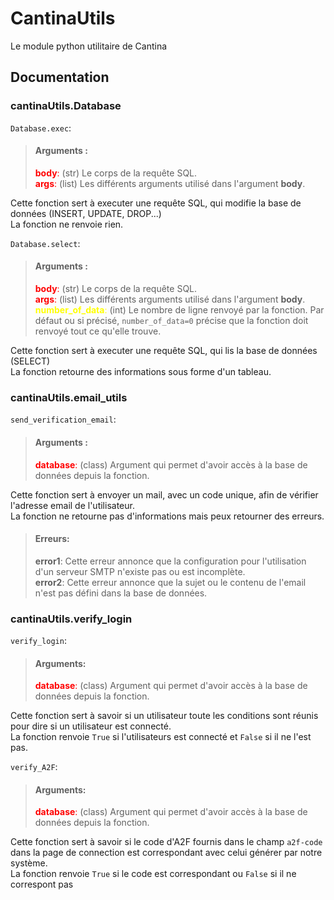 # CantinaUtils

Le module python utilitaire de Cantina

## Documentation
### cantinaUtils.Database 
`Database.exec`:<br>
> #### Arguments :<br>
> <span style='color:red'>**body**:</span> (str) Le corps de la requête SQL.<br>
> <span style='color:red'>**args**:</span> (list) Les différents arguments utilisé dans l'argument **body**.

Cette fonction sert à executer une requête SQL, qui modifie la base de données (INSERT, UPDATE, DROP...)<br>
La fonction ne renvoie rien.

`Database.select`:<br>

> #### Arguments :
> <span style='color:red'>**body**:</span> (str) Le corps de la requête SQL.<br>
> <span style='color:red'>**args**:</span> (list) Les différents arguments utilisé dans l'argument **body**.<br>
> <span style='color:yellow'>**number_of_data**:</span> (int) Le nombre de ligne renvoyé par la fonction. Par défaut ou si précisé, `number_of_data=0` précise que la fonction doit renvoyé tout ce qu'elle trouve.

Cette fonction sert à executer une requête SQL, qui lis la base de données (SELECT)<br>
La fonction retourne des informations sous forme d'un tableau.


### cantinaUtils.email_utils
`send_verification_email`:
> #### Arguments : 
> <span style='color:red'>**database**:</span> (class) Argument qui permet d'avoir accès à la base de données depuis la fonction.

Cette fonction sert à envoyer un mail, avec un code unique, afin de vérifier l'adresse email de l'utilisateur.<br>
La fonction ne retourne pas d'informations mais peux retourner des erreurs.
> #### Erreurs:
> **error1**: Cette erreur annonce que la configuration pour l'utilisation d'un serveur SMTP n'existe pas ou est incomplète.<br>
> **error2**: Cette erreur annonce que la sujet ou le contenu de l'email n'est pas défini dans la base de données.


### cantinaUtils.verify_login
`verify_login`:
> #### Arguments:
> <span style='color:red'>**database**:</span> (class) Argument qui permet d'avoir accès à la base de données depuis la fonction.

Cette fonction sert à savoir si un utilisateur toute les conditions sont réunis pour dire si un utilisateur est connecté.<br>
La fonction renvoie `True` si l'utilisateurs est connecté et `False` si il ne l'est pas.

`verify_A2F`:
> #### Arguments:
> <span style='color:red'>**database**:</span> (class) Argument qui permet d'avoir accès à la base de données depuis la fonction.

Cette fonction sert à savoir si le code d'A2F fournis dans le champ `a2f-code` dans la page de connection est correspondant avec celui générer par notre système.<br>
La fonction renvoie `True` si le code est correspondant ou `False` si il ne correspont pas 